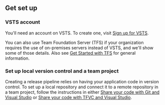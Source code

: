 ## Get set up

### VSTS account

You'll need an account on VSTS. To create one, visit [Sign up for VSTS](https://www.visualstudio.com/vsts/).

You can also use Team Foundation Server (TFS) if your organization requires the use of on-premises servers instead of VSTS, and we'll show some of those details. Also see [Get Started with TFS](../../../../tfs-server/install/get-started.md) for general information.

### Set up local version control and a team project

Creating a release pipeline relies on having your application code in version control. To set up a local repository and connect it to a remote repository in a team project, follow the instructions in either [Share your code with Git and Visual Studio](../../../../git/share-your-code-in-git-vs.md) or [Share your code with TFVC and Visual Studio](../../../../tfvc/share-your-code-in-tfvc-vs.md).
